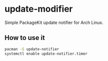 # update-modifier

Simple PackageKit update notifier for Arch Linux.


## How to use it

```sh
pacman -S update-notifier
systemctl enable update-notifier.timer
```
